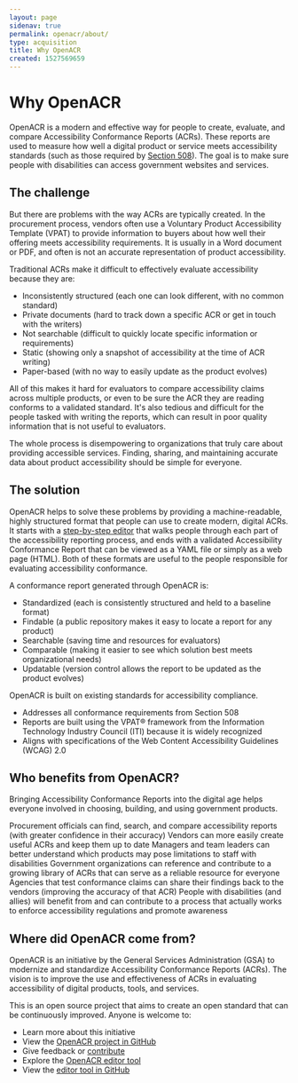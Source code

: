 ```yaml
---
layout: page
sidenav: true
permalink: openacr/about/
type: acquisition
title: Why OpenACR
created: 1527569659
---
```


# Why OpenACR

OpenACR is a modern and effective way for people to create, evaluate, and compare Accessibility Conformance Reports (ACRs). These reports are used to measure how well a digital product or service meets accessibility standards (such as those required by [Section 508](https://www.section508.gov/about-us/)). The goal is to make sure people with disabilities can access government websites and services.

## The challenge

But there are problems with the way ACRs are typically created. In the procurement process, vendors often use a Voluntary Product Accessibility Template (VPAT) to provide information to buyers about how well their offering meets accessibility requirements. It is usually in a Word document or PDF, and often is not an accurate representation of product accessibility.

Traditional ACRs make it difficult to effectively evaluate accessibility because they are:

- Inconsistently structured (each one can look different, with no common standard)
- Private documents (hard to track down a specific ACR or get in touch with the writers)
- Not searchable (difficult to quickly locate specific information or requirements)
- Static (showing only a snapshot of accessibility at the time of ACR writing)
- Paper-based (with no way to easily update as the product evolves)

All of this makes it hard for evaluators to compare accessibility claims across multiple products, or even to be sure the ACR they are reading conforms to a validated standard. It's also tedious and difficult for the people tasked with writing the reports, which can result in poor quality information that is not useful to evaluators.

The whole process is disempowering to organizations that truly care about providing accessible services. Finding, sharing, and maintaining accurate data about product accessibility should be simple for everyone.

## The solution

OpenACR helps to solve these problems by providing a machine-readable, highly structured format that people can use to create modern, digital ACRs. It starts with a [step-by-step editor](https://gsa.github.io/openacr-editor/) that walks people through each part of the accessibility reporting process, and ends with a validated Accessibility Conformance Report that can be viewed as a YAML file or simply as a web page (HTML). Both of these formats are useful to the people responsible for evaluating accessibility conformance.

A conformance report generated through OpenACR is:

- Standardized (each is consistently structured and held to a baseline format)
- Findable (a public repository makes it easy to locate a report for any product)
- Searchable (saving time and resources for evaluators)
- Comparable (making it easier to see which solution best meets organizational needs)
- Updatable (version control allows the report to be updated as the product evolves)

OpenACR is built on existing standards for accessibility compliance.

- Addresses all conformance requirements from Section 508
- Reports are built using the VPAT® framework from the Information Technology Industry Council (ITI) because it is widely recognized
- Aligns with specifications of the Web Content Accessibility Guidelines (WCAG) 2.0

## Who benefits from OpenACR?

Bringing Accessibility Conformance Reports into the digital age helps everyone involved in choosing, building, and using government products.

Procurement officials can find, search, and compare accessibility reports (with greater confidence in their accuracy) Vendors can more easily create useful ACRs and keep them up to date Managers and team leaders can better understand which products may pose limitations to staff with disabilities Government organizations can reference and contribute to a growing library of ACRs that can serve as a reliable resource for everyone Agencies that test conformance claims can share their findings back to the vendors (improving the accuracy of that ACR) People with disabilities (and allies) will benefit from and can contribute to a process that actually works to enforce accessibility regulations and promote awareness

## Where did OpenACR come from?

OpenACR is an initiative by the General Services Administration (GSA) to modernize and standardize Accessibility Conformance Reports (ACRs). The vision is to improve the use and effectiveness of ACRs in evaluating accessibility of digital products, tools, and services.

This is an open source project that aims to create an open standard that can be continuously improved. Anyone is welcome to:

- Learn more about this initiative
- View the [OpenACR project in GitHub](https://github.com/GSA/openacr)
- Give feedback or [contribute](https://github.com/GSA/openacr/blob/main/CONTRIBUTING.md)
- Explore the [OpenACR editor tool](https://gsa.github.io/openacr-editor)
- View the [editor tool in GitHub](https://github.com/GSA/openacr-editor)
